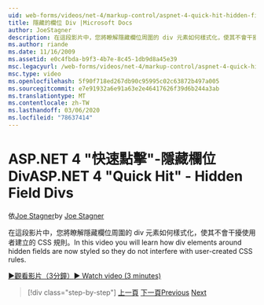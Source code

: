```yaml
---
uid: web-forms/videos/net-4/markup-control/aspnet-4-quick-hit-hidden-field-divs
title: 隱藏的欄位 Div |Microsoft Docs
author: JoeStagner
description: 在這段影片中，您將瞭解隱藏欄位周圍的 div 元素如何樣式化，使其不會干擾使用者建立的 CSS 規則。
ms.author: riande
ms.date: 11/16/2009
ms.assetid: e0c4fbda-b9f3-4b7e-8c45-1db9d8a45e39
msc.legacyurl: /web-forms/videos/net-4/markup-control/aspnet-4-quick-hit-hidden-field-divs
msc.type: video
ms.openlocfilehash: 5f90f718ed267db90c95995c02c63872b497a005
ms.sourcegitcommit: e7e91932a6e91a63e2e46417626f39d6b244a3ab
ms.translationtype: MT
ms.contentlocale: zh-TW
ms.lasthandoff: 03/06/2020
ms.locfileid: "78637414"
---
```

# <a name="aspnet-4-quick-hit---hidden-field-divs"></a><span data-ttu-id="ad315-103">ASP.NET 4 "快速點擊"-隱藏欄位 Div</span><span class="sxs-lookup"><span data-stu-id="ad315-103">ASP.NET 4 "Quick Hit" - Hidden Field Divs</span></span>

<span data-ttu-id="ad315-104">依[Joe Stagner](https://github.com/JoeStagner)</span><span class="sxs-lookup"><span data-stu-id="ad315-104">by [Joe Stagner](https://github.com/JoeStagner)</span></span>

<span data-ttu-id="ad315-105">在這段影片中，您將瞭解隱藏欄位周圍的 div 元素如何樣式化，使其不會干擾使用者建立的 CSS 規則。</span><span class="sxs-lookup"><span data-stu-id="ad315-105">In this video you will learn how div elements around hidden fields are now styled so they do not interfere with user-created CSS rules.</span></span>

[<span data-ttu-id="ad315-106">&#9654;觀看影片（3分鐘）</span><span class="sxs-lookup"><span data-stu-id="ad315-106">&#9654; Watch video (3 minutes)</span></span>](https://channel9.msdn.com/Blogs/ASP-NET-Site-Videos/aspnet-4-quick-hit-hidden-field-divs)

> [!div class="step-by-step"]
> <span data-ttu-id="ad315-107">[上一頁](aspnet-4-quick-hit-tableless-menu-control.md)
> [下一頁](aspnet-4-quick-hit-disabled-control-styling.md)</span><span class="sxs-lookup"><span data-stu-id="ad315-107">[Previous](aspnet-4-quick-hit-tableless-menu-control.md)
[Next](aspnet-4-quick-hit-disabled-control-styling.md)</span></span>

